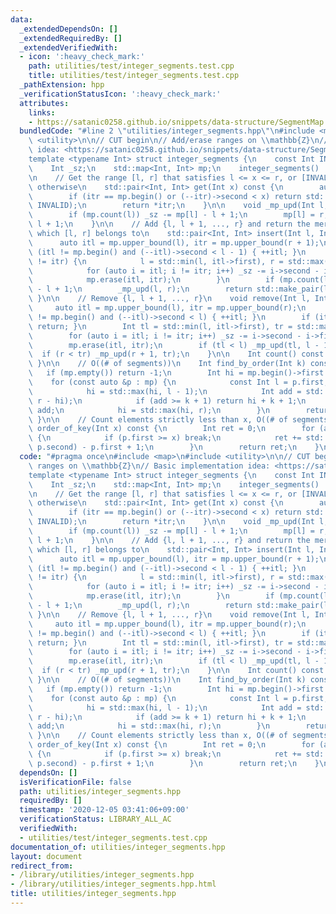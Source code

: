```yaml
---
data:
  _extendedDependsOn: []
  _extendedRequiredBy: []
  _extendedVerifiedWith:
  - icon: ':heavy_check_mark:'
    path: utilities/test/integer_segments.test.cpp
    title: utilities/test/integer_segments.test.cpp
  _pathExtension: hpp
  _verificationStatusIcon: ':heavy_check_mark:'
  attributes:
    links:
    - https://satanic0258.github.io/snippets/data-structure/SegmentMap.html>
  bundledCode: "#line 2 \"utilities/integer_segments.hpp\"\n#include <map>\n#include\
    \ <utility>\n\n// CUT begin\n// Add/erase ranges on \\mathbb{Z}\n// Basic implementation\
    \ idea: <https://satanic0258.github.io/snippets/data-structure/SegmentMap.html>\n\
    template <typename Int> struct integer_segments {\n    const Int INVALID = -1;\n\
    \    Int _sz;\n    std::map<Int, Int> mp;\n    integer_segments() : _sz(0) {}\n\
    \n    // Get the range [l, r] that satisfies l <= x <= r, or [INVALID, INVALID]\
    \ otherwise\n    std::pair<Int, Int> get(Int x) const {\n        auto itr = mp.upper_bound(x);\n\
    \        if (itr == mp.begin() or (--itr)->second < x) return std::make_pair(INVALID,\
    \ INVALID);\n        return *itr;\n    }\n\n    void _mp_upd(Int l, Int r) {\n\
    \        if (mp.count(l)) _sz -= mp[l] - l + 1;\n        mp[l] = r, _sz += r -\
    \ l + 1;\n    }\n\n    // Add {l, l + 1, ..., r} and return the merged segment\
    \ which [l, r] belongs to\n    std::pair<Int, Int> insert(Int l, Int r) {\n  \
    \      auto itl = mp.upper_bound(l), itr = mp.upper_bound(r + 1);\n        if\
    \ (itl != mp.begin() and (--itl)->second < l - 1) { ++itl; }\n        if (itl\
    \ != itr) {\n            l = std::min(l, itl->first), r = std::max(r, std::prev(itr)->second);\n\
    \            for (auto i = itl; i != itr; i++) _sz -= i->second - i->first + 1;\n\
    \            mp.erase(itl, itr);\n        }\n        if (mp.count(l)) _sz -= mp[l]\
    \ - l + 1;\n        _mp_upd(l, r);\n        return std::make_pair(l, r);\n   \
    \ }\n\n    // Remove {l, l + 1, ..., r}\n    void remove(Int l, Int r) {\n   \
    \     auto itl = mp.upper_bound(l), itr = mp.upper_bound(r);\n        if (itl\
    \ != mp.begin() and (--itl)->second < l) { ++itl; }\n        if (itl == itr) {\
    \ return; }\n        Int tl = std::min(l, itl->first), tr = std::max(r, std::prev(itr)->second);\n\
    \        for (auto i = itl; i != itr; i++) _sz -= i->second - i->first + 1;\n\
    \        mp.erase(itl, itr);\n        if (tl < l) _mp_upd(tl, l - 1);\n      \
    \  if (r < tr) _mp_upd(r + 1, tr);\n    }\n\n    Int count() const { return _sz;\
    \ }\n\n    // O((# of segments))\n    Int find_by_order(Int k) const {\n     \
    \   if (mp.empty()) return -1;\n        Int hi = mp.begin()->first - 1;\n    \
    \    for (const auto &p : mp) {\n            const Int l = p.first, r = p.second;\n\
    \            hi = std::max(hi, l - 1);\n            Int add = std::max(Int(0),\
    \ r - hi);\n            if (add >= k + 1) return hi + k + 1;\n            k -=\
    \ add;\n            hi = std::max(hi, r);\n        }\n        return -1;\n   \
    \ }\n\n    // Count elements strictly less than x, O((# of segments))\n    Int\
    \ order_of_key(Int x) const {\n        Int ret = 0;\n        for (auto p : x)\
    \ {\n            if (p.first >= x) break;\n            ret += std::min(x - 1,\
    \ p.second) - p.first + 1;\n        }\n        return ret;\n    }\n};\n"
  code: "#pragma once\n#include <map>\n#include <utility>\n\n// CUT begin\n// Add/erase\
    \ ranges on \\mathbb{Z}\n// Basic implementation idea: <https://satanic0258.github.io/snippets/data-structure/SegmentMap.html>\n\
    template <typename Int> struct integer_segments {\n    const Int INVALID = -1;\n\
    \    Int _sz;\n    std::map<Int, Int> mp;\n    integer_segments() : _sz(0) {}\n\
    \n    // Get the range [l, r] that satisfies l <= x <= r, or [INVALID, INVALID]\
    \ otherwise\n    std::pair<Int, Int> get(Int x) const {\n        auto itr = mp.upper_bound(x);\n\
    \        if (itr == mp.begin() or (--itr)->second < x) return std::make_pair(INVALID,\
    \ INVALID);\n        return *itr;\n    }\n\n    void _mp_upd(Int l, Int r) {\n\
    \        if (mp.count(l)) _sz -= mp[l] - l + 1;\n        mp[l] = r, _sz += r -\
    \ l + 1;\n    }\n\n    // Add {l, l + 1, ..., r} and return the merged segment\
    \ which [l, r] belongs to\n    std::pair<Int, Int> insert(Int l, Int r) {\n  \
    \      auto itl = mp.upper_bound(l), itr = mp.upper_bound(r + 1);\n        if\
    \ (itl != mp.begin() and (--itl)->second < l - 1) { ++itl; }\n        if (itl\
    \ != itr) {\n            l = std::min(l, itl->first), r = std::max(r, std::prev(itr)->second);\n\
    \            for (auto i = itl; i != itr; i++) _sz -= i->second - i->first + 1;\n\
    \            mp.erase(itl, itr);\n        }\n        if (mp.count(l)) _sz -= mp[l]\
    \ - l + 1;\n        _mp_upd(l, r);\n        return std::make_pair(l, r);\n   \
    \ }\n\n    // Remove {l, l + 1, ..., r}\n    void remove(Int l, Int r) {\n   \
    \     auto itl = mp.upper_bound(l), itr = mp.upper_bound(r);\n        if (itl\
    \ != mp.begin() and (--itl)->second < l) { ++itl; }\n        if (itl == itr) {\
    \ return; }\n        Int tl = std::min(l, itl->first), tr = std::max(r, std::prev(itr)->second);\n\
    \        for (auto i = itl; i != itr; i++) _sz -= i->second - i->first + 1;\n\
    \        mp.erase(itl, itr);\n        if (tl < l) _mp_upd(tl, l - 1);\n      \
    \  if (r < tr) _mp_upd(r + 1, tr);\n    }\n\n    Int count() const { return _sz;\
    \ }\n\n    // O((# of segments))\n    Int find_by_order(Int k) const {\n     \
    \   if (mp.empty()) return -1;\n        Int hi = mp.begin()->first - 1;\n    \
    \    for (const auto &p : mp) {\n            const Int l = p.first, r = p.second;\n\
    \            hi = std::max(hi, l - 1);\n            Int add = std::max(Int(0),\
    \ r - hi);\n            if (add >= k + 1) return hi + k + 1;\n            k -=\
    \ add;\n            hi = std::max(hi, r);\n        }\n        return -1;\n   \
    \ }\n\n    // Count elements strictly less than x, O((# of segments))\n    Int\
    \ order_of_key(Int x) const {\n        Int ret = 0;\n        for (auto p : x)\
    \ {\n            if (p.first >= x) break;\n            ret += std::min(x - 1,\
    \ p.second) - p.first + 1;\n        }\n        return ret;\n    }\n};\n"
  dependsOn: []
  isVerificationFile: false
  path: utilities/integer_segments.hpp
  requiredBy: []
  timestamp: '2020-12-05 03:41:06+09:00'
  verificationStatus: LIBRARY_ALL_AC
  verifiedWith:
  - utilities/test/integer_segments.test.cpp
documentation_of: utilities/integer_segments.hpp
layout: document
redirect_from:
- /library/utilities/integer_segments.hpp
- /library/utilities/integer_segments.hpp.html
title: utilities/integer_segments.hpp
---
```

